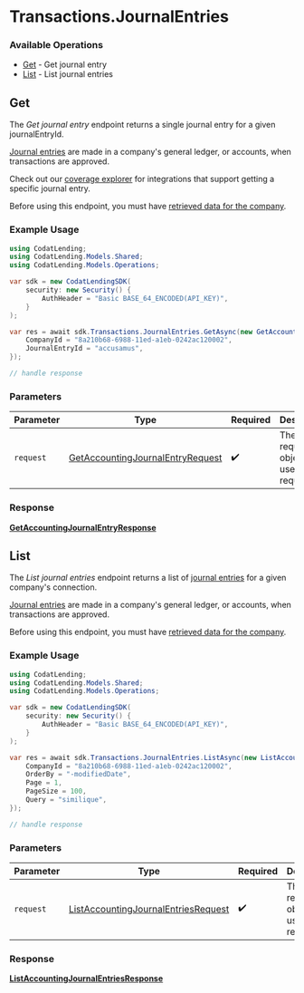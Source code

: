 # Transactions.JournalEntries

### Available Operations

* [Get](#get) - Get journal entry
* [List](#list) - List journal entries

## Get

The *Get journal entry* endpoint returns a single journal entry for a given journalEntryId.

[Journal entries](https://docs.codat.io/accounting-api#/schemas/JournalEntry) are  made in a company's general ledger, or accounts, when transactions are approved.

Check out our [coverage explorer](https://knowledge.codat.io/supported-features/accounting?view=tab-by-data-type&dataType=journalEntries) for integrations that support getting a specific journal entry.

Before using this endpoint, you must have [retrieved data for the company](https://docs.codat.io/lending-api#/operations/refresh-company-data).


### Example Usage

```csharp
using CodatLending;
using CodatLending.Models.Shared;
using CodatLending.Models.Operations;

var sdk = new CodatLendingSDK(
    security: new Security() {
        AuthHeader = "Basic BASE_64_ENCODED(API_KEY)",
    }
);

var res = await sdk.Transactions.JournalEntries.GetAsync(new GetAccountingJournalEntryRequest() {
    CompanyId = "8a210b68-6988-11ed-a1eb-0242ac120002",
    JournalEntryId = "accusamus",
});

// handle response
```

### Parameters

| Parameter                                                                                       | Type                                                                                            | Required                                                                                        | Description                                                                                     |
| ----------------------------------------------------------------------------------------------- | ----------------------------------------------------------------------------------------------- | ----------------------------------------------------------------------------------------------- | ----------------------------------------------------------------------------------------------- |
| `request`                                                                                       | [GetAccountingJournalEntryRequest](../../models/operations/GetAccountingJournalEntryRequest.md) | :heavy_check_mark:                                                                              | The request object to use for the request.                                                      |


### Response

**[GetAccountingJournalEntryResponse](../../models/operations/GetAccountingJournalEntryResponse.md)**


## List

The *List journal entries* endpoint returns a list of [journal entries](https://docs.codat.io/accounting-api#/schemas/JournalEntry) for a given company's connection.

[Journal entries](https://docs.codat.io/accounting-api#/schemas/JournalEntry) are  made in a company's general ledger, or accounts, when transactions are approved.

Before using this endpoint, you must have [retrieved data for the company](https://docs.codat.io/lending-api#/operations/refresh-company-data).
    

### Example Usage

```csharp
using CodatLending;
using CodatLending.Models.Shared;
using CodatLending.Models.Operations;

var sdk = new CodatLendingSDK(
    security: new Security() {
        AuthHeader = "Basic BASE_64_ENCODED(API_KEY)",
    }
);

var res = await sdk.Transactions.JournalEntries.ListAsync(new ListAccountingJournalEntriesRequest() {
    CompanyId = "8a210b68-6988-11ed-a1eb-0242ac120002",
    OrderBy = "-modifiedDate",
    Page = 1,
    PageSize = 100,
    Query = "similique",
});

// handle response
```

### Parameters

| Parameter                                                                                             | Type                                                                                                  | Required                                                                                              | Description                                                                                           |
| ----------------------------------------------------------------------------------------------------- | ----------------------------------------------------------------------------------------------------- | ----------------------------------------------------------------------------------------------------- | ----------------------------------------------------------------------------------------------------- |
| `request`                                                                                             | [ListAccountingJournalEntriesRequest](../../models/operations/ListAccountingJournalEntriesRequest.md) | :heavy_check_mark:                                                                                    | The request object to use for the request.                                                            |


### Response

**[ListAccountingJournalEntriesResponse](../../models/operations/ListAccountingJournalEntriesResponse.md)**

